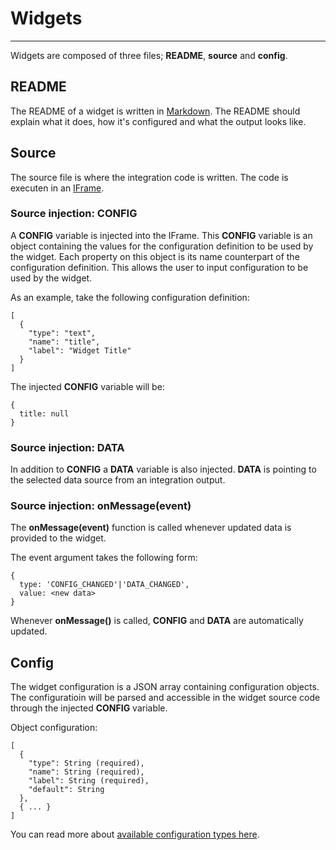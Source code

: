 # Widgets
---

Widgets are composed of three files; **README**, **source** and **config**.

## README
The README of a widget is written in [Markdown](https://github.com/adam-p/markdown-here/wiki/Markdown-Cheatsheet). The README should explain what it does, how it's configured and what the output looks like.

## Source
The source file is where the integration code is written. The code is executen in an [IFrame](https://developer.mozilla.org/en-US/docs/Web/HTML/Element/iframe).

### Source injection: CONFIG
A **CONFIG** variable is injected into the IFrame. This **CONFIG** variable is an object containing the values for the configuration definition to be used by the widget. Each property on this object is its name counterpart of the configuration definition. This allows the user to input configuration to be used by the widget.

As an example, take the following configuration definition:

```
[
  {
    "type": "text",
    "name": "title",
    "label": "Widget Title"
  }
]
```
The injected **CONFIG** variable will be:
```
{
  title: null
}
```

### Source injection: DATA
In addition to **CONFIG** a **DATA** variable is also injected. **DATA** is pointing to the selected data source from an integration output.

### Source injection: onMessage(event)
The **onMessage(event)** function is called whenever updated data is provided to the widget.

The event argument takes the following form:

```
{
  type: 'CONFIG_CHANGED'|'DATA_CHANGED',
  value: <new data>
}
```
Whenever **onMessage()** is called, **CONFIG** and **DATA** are automatically updated.

## Config
The widget configuration is a JSON array containing configuration objects. The configuratioin will be parsed and accessible in the widget source code through the injected **CONFIG** variable.

Object configuration:
```
[
  {
    "type": String (required),
    "name": String (required),
    "label": String (required),
    "default": String
  },
  { ... }
]
```
You can read more about [available configuration types here](/app/h/config-types).
